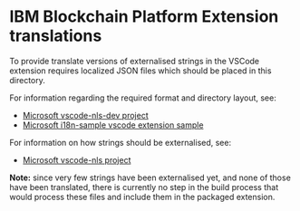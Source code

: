 # IBM Blockchain Platform Extension translations

To provide translate versions of externalised strings in the VSCode extension requires localized JSON files which should be placed in this directory.

For information regarding the required format and directory layout, see:

- [Microsoft vscode-nls-dev project](https://github.com/Microsoft/vscode-nls-dev)
- [Microsoft i18n-sample vscode extension sample](https://github.com/Microsoft/vscode-extension-samples/tree/master/i18n-sample)

For information on how strings should be externalised, see:

- [Microsoft vscode-nls project](https://github.com/Microsoft/vscode-nls)

**Note:** since very few strings have been externalised yet, and none of those have been translated, there is currently no step in the build process that would process these files and include them in the packaged extension.
